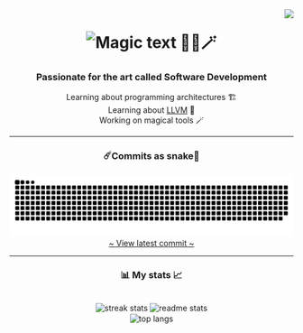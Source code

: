 <img src="https://komarev.com/ghpvc/?username=ReallyFatYoshi&label=Visitors" align="right" />

<h1 align="center">
    <img src="https://readme-typing-svg.herokuapp.com?font=Noto+Sans+Mono&pause=1000&color=84F728&random=false&width=435&lines=I'm+Knight;A+passionate+tech+enthusiast" alt="Magic text 🧙‍♂️🪄" />
</h1>

<h3 align="center">Passionate for the art called <b>Software Development</b></h3>
<div align="center">
    <span>Learning about programming architectures 🏗️</span>
    <br />
    <span>Learning about <a href="https://en.wikipedia.org/wiki/LLVM">LLVM</a> 📖</span>
    <br />
    <span>Working on magical tools 🪄</span>
</div>

<hr />

<h3 align="center">☄️Commits as snake🐍</h3>
<div align="center">
    <picture>
        <source media="(prefers-color-scheme: dark)" srcset="https://raw.githubusercontent.com/ReallyFatYoshi/ReallyFatYoshi/images/github-snake-dark.svg" />
        <source media="(prefers-color-scheme: light)" srcset="https://raw.githubusercontent.com/ReallyFatYoshi/ReallyFatYoshi/images/github-snake.svg" />
        <img alt="github-snake" src="https://raw.githubusercontent.com/ReallyFatYoshi/ReallyFatYoshi/images/github-snake.svg" />
    </picture>
    <a target="_blank" href="https://github.com/ReallyFatYoshi/ReallyFatYoshi">~ View latest commit ~</a>
</div>
<hr />

<h3 align="center">📊 My stats 📈</h3>
<br>
<div align=center>
    <img width=390 src="https://github-readme-streak-stats-salesp07.vercel.app/?user=ReallyFatYoshi&count_private=true&theme=react&border_radius=10" alt="streak stats" />
    <img width=390 src="https://github-readme-stats-salesp07.vercel.app/api?username=ReallyFatYoshi&count_private=true&show_icons=true&theme=react&rank_icon=github&border_radius=10" alt="readme stats" />
    <br />
    <img width=325 align="center" src="https://github-readme-stats-salesp07.vercel.app/api/top-langs/?username=ReallyFatYoshi&hide=HTML&langs_count=8&layout=compact&theme=react&border_radius=10&size_weight=0.5&count_weight=0.5&exclude_repo=github-readme-stats" alt="top langs" />
</div>